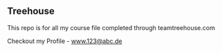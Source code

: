 ## Treehouse

This repo is for all my course file completed through teamtreehouse.com

Checkout my Profile - www.123@abc.de